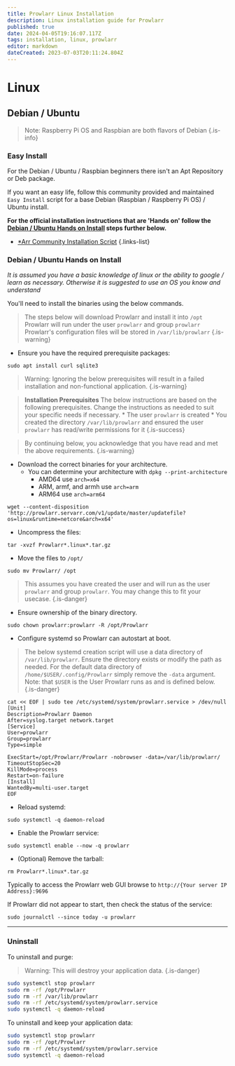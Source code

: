 ```yaml
---
title: Prowlarr Linux Installation
description: Linux installation guide for Prowlarr
published: true
date: 2024-04-05T19:16:07.117Z
tags: installation, linux, prowlarr
editor: markdown
dateCreated: 2023-07-03T20:11:24.804Z
---
```


# Linux

## Debian / Ubuntu

> Note: Raspberry Pi OS and Raspbian are both flavors of Debian {.is-info}

### Easy Install

For the Debian / Ubuntu / Raspbian beginners there isn't an Apt Repository or Deb package.

If you want an easy life, follow this community provided and maintained `Easy Install` script for a base Debian (Raspbian / Raspberry Pi OS) / Ubuntu install.

**For the official installation instructions that are 'Hands on' follow the [Debian / Ubuntu Hands on Install](#debian-ubuntu-hands-on-install) steps further below.**

- [\*Arr Community Installation Script](/install-script)
{.links-list}

### Debian / Ubuntu Hands on Install

*It is assumed you have a basic knowledge of linux or the ability to google / learn as necessary. Otherwise it is suggested to use an OS you know and understand*

You'll need to install the binaries using the below commands.

> The steps below will download Prowlarr and install it into `/opt`
> Prowlarr will run under the user `prowlarr` and group `prowlarr`
> Prowlarr's configuration files will be stored in `/var/lib/prowlarr`
{.is-warning}

- Ensure you have the required prerequisite packages:

```shell
sudo apt install curl sqlite3
```

> Warning: Ignoring the below prerequisites will result in a failed installation and non-functional application. {.is-warning}

> **Installation Prerequisites**
> The below instructions are based on the following prerequisites. Change the instructions as needed to suit your specific needs if necessary.
> \* The user `prowlarr` is created
> \* You created the directory `/var/lib/prowlarr` and ensured the user `prowlarr` has read/write permissions for it
{.is-success}

> By continuing below, you acknowledge that you have read and met the above requirements. {.is-warning}

- Download the correct binaries for your architecture.
  - You can determine your architecture with `dpkg --print-architecture`
    - AMD64 use `arch=x64`
    - ARM, armf, and armh use `arch=arm`
    - ARM64 use `arch=arm64`

```shell
wget --content-disposition 'http://prowlarr.servarr.com/v1/update/master/updatefile?os=linux&runtime=netcore&arch=x64'
```

- Uncompress the files:

```shell
tar -xvzf Prowlarr*.linux*.tar.gz
```

- Move the files to `/opt/`

```shell
sudo mv Prowlarr/ /opt
```

> This assumes you have created the user and will run as the user `prowlarr` and group `prowlarr`. You may change this to fit your usecase.
{.is-danger}

- Ensure ownership of the binary directory.

```shell
sudo chown prowlarr:prowlarr -R /opt/Prowlarr
```

- Configure systemd so Prowlarr can autostart at boot.

> The below systemd creation script will use a data directory of `/var/lib/prowlarr`. Ensure the directory exists or modify the path as needed. For the default data directory of `/home/$USER/.config/Prowlarr` simply remove the `-data` argument. Note: that `$USER` is the User Prowlarr runs as and is defined below.
{.is-danger}

```shell
cat << EOF | sudo tee /etc/systemd/system/prowlarr.service > /dev/null
[Unit]
Description=Prowlarr Daemon
After=syslog.target network.target
[Service]
User=prowlarr
Group=prowlarr
Type=simple

ExecStart=/opt/Prowlarr/Prowlarr -nobrowser -data=/var/lib/prowlarr/
TimeoutStopSec=20
KillMode=process
Restart=on-failure
[Install]
WantedBy=multi-user.target
EOF
```

- Reload systemd:

```shell
sudo systemctl -q daemon-reload
```

- Enable the Prowlarr service:

```shell
sudo systemctl enable --now -q prowlarr
```

- (Optional) Remove the tarball:

```shell
rm Prowlarr*.linux*.tar.gz
```

Typically to access the Prowlarr web GUI browse to `http://{Your server IP Address}:9696`

If Prowlarr did not appear to start, then check the status of the service:

```shell
sudo journalctl --since today -u prowlarr
```

---

### Uninstall

To uninstall and purge:

> Warning: This will destroy your application data. {.is-danger}

```bash
sudo systemctl stop prowlarr
sudo rm -rf /opt/Prowlarr
sudo rm -rf /var/lib/prowlarr
sudo rm -rf /etc/systemd/system/prowlarr.service
sudo systemctl -q daemon-reload
```

To uninstall and keep your application data:

```bash
sudo systemctl stop prowlarr
sudo rm -rf /opt/Prowlarr
sudo rm -rf /etc/systemd/system/prowlarr.service
sudo systemctl -q daemon-reload
```
